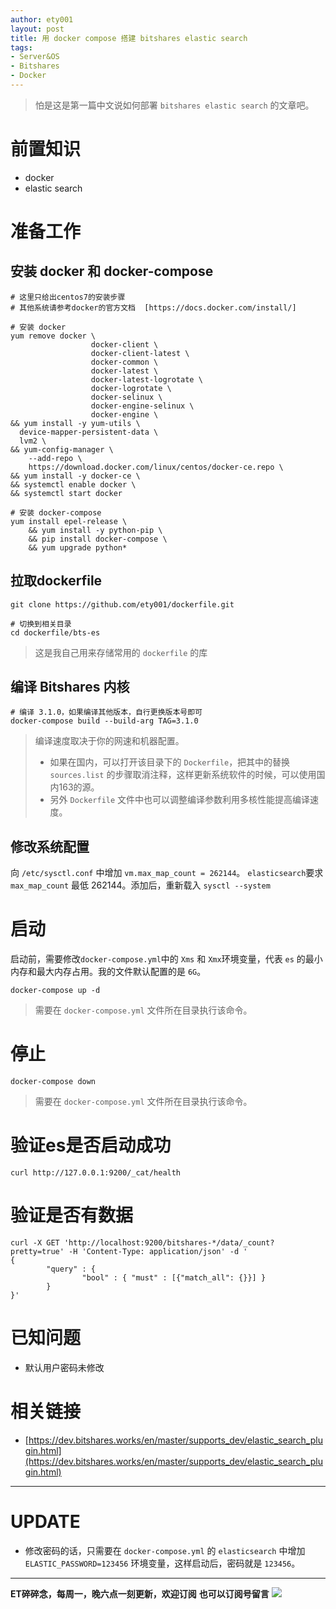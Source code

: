 ```yaml
---
author: ety001
layout: post
title: 用 docker compose 搭建 bitshares elastic search
tags:
- Server&OS
- Bitshares
- Docker
---
```


> 怕是这是第一篇中文说如何部署 `bitshares elastic search` 的文章吧。

# 前置知识
* docker
* elastic search

# 准备工作

## 安装 docker 和 docker-compose

```
# 这里只给出centos7的安装步骤
# 其他系统请参考docker的官方文档  [https://docs.docker.com/install/]

# 安装 docker
yum remove docker \
                  docker-client \
                  docker-client-latest \
                  docker-common \
                  docker-latest \
                  docker-latest-logrotate \
                  docker-logrotate \
                  docker-selinux \
                  docker-engine-selinux \
                  docker-engine \
&& yum install -y yum-utils \
  device-mapper-persistent-data \
  lvm2 \
&& yum-config-manager \
    --add-repo \
    https://download.docker.com/linux/centos/docker-ce.repo \
&& yum install -y docker-ce \
&& systemctl enable docker \
&& systemctl start docker

# 安装 docker-compose
yum install epel-release \
    && yum install -y python-pip \
    && pip install docker-compose \
    && yum upgrade python*
```

## 拉取dockerfile

```
git clone https://github.com/ety001/dockerfile.git

# 切换到相关目录
cd dockerfile/bts-es
```

> 这是我自己用来存储常用的 `dockerfile` 的库

## 编译 Bitshares 内核

```
# 编译 3.1.0，如果编译其他版本，自行更换版本号即可
docker-compose build --build-arg TAG=3.1.0
```

> 编译速度取决于你的网速和机器配置。
> * 如果在国内，可以打开该目录下的 `Dockerfile`，把其中的替换 `sources.list` 的步骤取消注释，这样更新系统软件的时候，可以使用国内163的源。
> * 另外 `Dockerfile` 文件中也可以调整编译参数利用多核性能提高编译速度。

## 修改系统配置

向 `/etc/sysctl.conf` 中增加 `vm.max_map_count = 262144`。 `elasticsearch`要求 `max_map_count` 最低 262144。添加后，重新载入 `sysctl --system`

# 启动
启动前，需要修改`docker-compose.yml`中的 `Xms` 和 `Xmx`环境变量，代表 `es` 的最小内存和最大内存占用。我的文件默认配置的是 `6G`。

```
docker-compose up -d
```
> 需要在 `docker-compose.yml` 文件所在目录执行该命令。


# 停止
```
docker-compose down
```
> 需要在 `docker-compose.yml` 文件所在目录执行该命令。

# 验证es是否启动成功
```
curl http://127.0.0.1:9200/_cat/health
```

# 验证是否有数据
```
curl -X GET 'http://localhost:9200/bitshares-*/data/_count?pretty=true' -H 'Content-Type: application/json' -d '
{
        "query" : {
                "bool" : { "must" : [{"match_all": {}}] }
        }
}'
```

# 已知问题
* 默认用户密码未修改

# 相关链接
* [https://dev.bitshares.works/en/master/supports_dev/elastic_search_plugin.html](https://dev.bitshares.works/en/master/supports_dev/elastic_search_plugin.html)

---

# UPDATE
* 修改密码的话，只需要在 `docker-compose.yml` 的 `elasticsearch` 中增加 `ELASTIC_PASSWORD=123456` 环境变量，这样启动后，密码就是 `123456`。


---
**ET碎碎念，每周一，晚六点一刻更新，欢迎订阅**
**也可以订阅号留言**
![](/img/wechat-subscribe.jpg)
